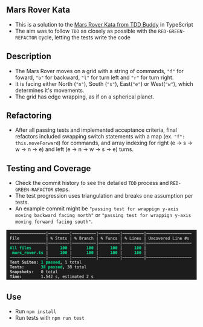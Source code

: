 ## Mars Rover Kata

- This is a solution to the [Mars Rover Kata from TDD Buddy](http://www.tddbuddy.com/katas/Mars%20Rover.pdf) in TypeScript
- The aim was to follow `TDD` as closely as possible with the `RED-GREEN-REFACTOR` cycle, letting the tests write the code

## Description

- The Mars Rover moves on a grid with a string of commands, `"f"` for foward, `"b"` for backward, `"l"` for turn left and `"r"` for turn right.
- It is facing either North (`"n"`), South (`"s"`), East(`"e"`) or West(`"w"`), which determines it's movements.
- The grid has edge wrapping, as if on a spherical planet.

## Refactoring

- After all passing tests and implemented acceptance criteria, final refactors included swapping switch statements with a map (ex. `"f": this.moveForward`) for commands, and array indexing for right (e -> s -> w -> n -> e) and left (e -> n -> w -> s -> e) turns.

## Testing and Coverage

- Check the commit history to see the detailed `TDD` process and `RED-GREEN-RAFACTOR` steps.
- The test progression uses triangulation and breaks one assumption per tests.
- An example commit might be `"passing test for wrappign y-axis moving backward facing north"` or `"passing test for wrappign y-axis moving forward facing south"`.

![](./test-coverage.png)

## Use

- Run `npm install`
- Run tests with `npm run test`
